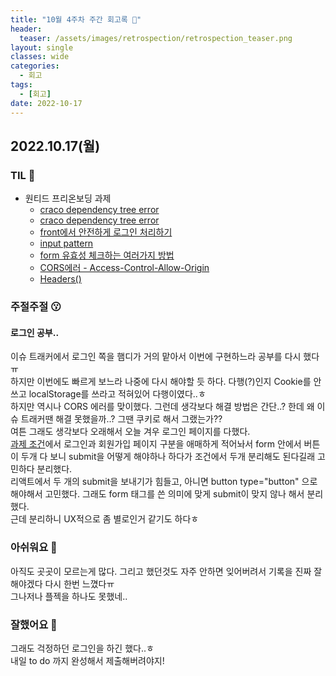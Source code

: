 ```yaml
---
title: "10월 4주차 주간 회고록 🙂"
header:
  teaser: /assets/images/retrospection/retrospection_teaser.png
layout: single
classes: wide
categories:
  - 회고
tags:
  - [회고]
date: 2022-10-17
---
```


## 2022.10.17(월)

### TIL 🧐

- 원티드 프리온보딩 과제
  - [craco dependency tree error](https://jaehoney.tistory.com/m/166)
  - [craco dependency tree error](https://stackoverflow.com/questions/67056349/craco-could-not-resolve-dependency-error)
  - [front에서 안전하게 로그인 처리하기](https://velog.io/@yaytomato/%ED%94%84%EB%A1%A0%ED%8A%B8%EC%97%90%EC%84%9C-%EC%95%88%EC%A0%84%ED%95%98%EA%B2%8C-%EB%A1%9C%EA%B7%B8%EC%9D%B8-%EC%B2%98%EB%A6%AC%ED%95%98%EA%B8%B0)
  - [input pattern](http://www.tcpschool.com/html-tag-attrs/input-pattern)
  - [form 유효성 체크하는 여러가지 방법](https://velog.io/@nemo/validation-check)
  - [CORS에러 - Access-Control-Allow-Origin](https://jaehoney.tistory.com/m/166)
  - [Headers()](https://developer.mozilla.org/en-US/docs/Web/API/Headers/Headers)

### 주절주절 😗

#### 로그인 공부..

이슈 트래커에서 로그인 쪽을 햄디가 거의 맡아서 이번에 구현하느라 공부를 다시 했다ㅠ  
하지만 이번에도 빠르게 보느라 나중에 다시 해야할 듯 하다. 다행(?)인지 Cookie를 안쓰고 localStorage를 쓰라고 적혀있어 다행이였다..ㅎ  
하지만 역시나 CORS 에러를 맞이했다. 그런데 생각보다 해결 방법은 간단..? 한데 왜 이슈 트래커땐 해결 못했을까..? 그땐 쿠키로 해서 그랬는가??  
여튼 그래도 생각보다 오래해서 오늘 겨우 로그인 페이지를 다했다.  
[과제 조건](https://github.com/walking-sunset/selection-task)에서 로그인과 회원가입 페이지 구분을 애매하게 적어놔서 form 안에서 버튼이 두개 다 보니 submit을 어떻게 해야하나 하다가 조건에서 두개 분리해도 된다길래 고민하다 분리했다.  
리액트에서 두 개의 submit을 보내기가 힘들고, 아니면 button type="button" 으로 해야해서 고민했다. 그래도 form 태그를 쓴 의미에 맞게 submit이 맞지 않나 해서 분리했다.  
근데 분리하니 UX적으로 좀 별로인거 같기도 하다ㅎ

### 아쉬워요 🙁

아직도 곳곳이 모르는게 많다. 그리고 했던것도 자주 안하면 잊어버려서 기록을 진짜 잘해야겠다 다시 한번 느꼈다ㅠ  
그나저나 플젝을 하나도 못했네..

### 잘했어요 🙂

그래도 걱정하던 로그인을 하긴 했다..ㅎ  
내일 to do 까지 완성해서 제출해버려야지!
